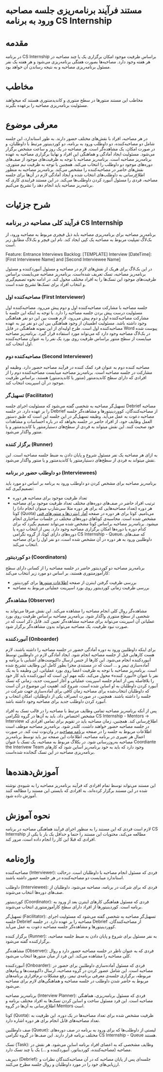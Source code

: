 # مستند فرآیند برنامه‌ریزی جلسه مصاحبه ورود به برنامه CS Internship

# مقدمه
در برنامه CS Internship براساس ظرفیت موجود امکان برگزاری یک یا چند مصاحبه در هر هفته وجود دارد. مصاحبه‌ها بصورت هفتگی برنامه‌ریزی می‌شود و هر هفته یک نفر مسئول برنامه‌ریزی مصاحبه و به نتیجه رساندن آن خواهد بود.

# مخاطب
مخاطب این مستند منتورها در سطح منتوری و کاندیدمنتوری هستند که میخواهند مسئولیت برنامه‌ریزی مصاحبه را برعهده بگیرند. 

# معرفی موضوع

در هر مصاحبه، افراد با نقش‌های مختلف حضور دارند. به طور استاندارد، این جلسه شامل دو مصاحبه‌کننده، دو داوطلب ورود به برنامه، دو کوردینیتور مرتبط با داوطلبان، و در صورت امکان، یک مشاهده‌گر است. هر مصاحبه در یک روز و ساعت مشخص برگزار می‌شود. مسئولیت ایجاد آمادگی و هماهنگی این افراد و نهایتا برگزاری مصاحبه به عهده برنامه‌ریز مصاحبه است. برنامه‌ریز مصاحبه با توجه به ظرفیت‌های موجود از صف‌های دوره‌های موجود دو داوطلب را انتخاب می‌کند. همچنین با توجه به ظرفیت تیم منتوری، نقش‌های حاضر در مصاحبه‌کننده‌ را مشخص می‌کند. برنامه‌ریز مصاحبه به منظور اطلاع‌رسانی به داوطلب‌های انتخاب شده و ایجاد آمادگی لازم در آن‌ها برای جلسه مصاحبه، فردی را مسئول آنبورد‌ کردن داوطلب‌ها می‌کند. 
در این مستند فرایندی کاری که برنا‌مه‌ریز مصاحبه باید انجام دهد را تشریح می‌کنیم.

# شرح جزئیات

## فرآیند کلی مصاحبه در برنامه CS Internship
برنامه‌ریز مصاحبه برای برنامه‌ریزی مصاحبه باید ذیل فیچری مربوط به مصاحبه ورود، از بک‌لاگ تمپلیت مربوط به مصاحبه یک کپی ایجاد کند. نام این فیچر و بک‌لاگ مطابق زیر است.

Feature: Entrance Interviews
Backlog: [TEMPLATE] Interview [DateTime]: [First Interviewee Name] and [Second Interviewee Name] 

در این بک‌لاگ برای هریک از نقش‌های لازم در مصاحبه و مسئول آنبوردکننده و مسئول برنامه‌ریز مصاحبه، تسک تعریف شده‌است. برنامه‌ریز مصاحبه می‌بایست براساس ظرفیت‌های موجود این تسک‌ها را به افراد مختلف محول کند. 
در ادامه نحوه تصمیم‌گیری و انتخاب افراد برای تسک‌ها تشریح شده است.

### مصاحبه‌کننده اول (First Interviewer)
جلسه مصاحبه با مشارکت مصاحبه‌کننده اول و دوم پیش‌ می‌رود. مصاحبه‌کننده اول مسئولیت درست پیش بردن جلسه مصاحبه را دارد. با توجه به اینکه این جلسه با مشارکت مصاحبه‌کننده اول و دوم پیش می‌رود،‌ لازم هست بین این دو نفر هماهنگی وجود داشته باشد. مسئولیت اطمینان از وجود هماهنگی بین این دو نفر نیز به عهده مصاحبه‌کننده اول است. 
طرح اولیه‌ای از این نمونه هماهنگی در فایل Word پیوست شده در بک‌لاگ مصاحبه وجود دارد که می‌تواند مورد استفاده قرار گیرد. 
برنامه‌ریز مصاحبه میبایست از سطح منتور براساس ظرفیت روی بورد یک نفر را به عنوان مصاحبه‌کننده اول انتخاب کند.

### مصاحبه‌کننده دوم (Second Interviewer)
مصاحبه کننده دوم به عنوان فرد کمک کننده در فرآیند مصاحبه حضور دارد. وظیفه او مشارکت در جلسه مصاحبه است.
 برنامه‌ریز مصاحبه میبایست مصاحبه‌کننده دوم را از افرادی که دارای سطح کاندید‌منتور (منتور یا کاندیدمنتور) هستند، براساس ظرفیت موجود در آن اسپرینت انتخاب کند.

### تسهیل‌گر (Facilitator)
تسهیل‌گر مصاحبه به شخصی گفته می‌شود که مسئولیت اجرای جلسه Debrief مصاحبه را بر عهده دارد. در جلسه Debrief از مصاحبه‌کنندگان، کووردینیتورها و مشاهده‌گر جلسه مصاحبه دعوت به عمل می‌آید. وظیفه تسهیل‌گر در این جلسه این است که طبق دستور العمل وظایف خود، از افراد حاضر در جلسه بخواهد که در باره احساسات و مشاهدات خود صحبت کنند. این نقش میتواند به فردی از سطح‌های دستیارمنتور یا کاندیدمنتور و یا منتور واگذار می‌شود.

### برگزار کننده (Runner)
به ازای هر مصاحبه یک نفر مسئول شروع و پایان دادن به ضبط جلسه مصاحبه است. این نقش میتواند به فردی از سطح‌های دستیارمنتور یا کاندیدمنتور و یا منتور واگذار می‌شود.

### دو داوطلب حضور در برنامه (Interviewees)
برنامه‌ریز مصاحبه برای مشخص کردن دو داوطلب ورود به برنامه بر اساس دو مورد باید تصمیم‌گیری کند:
  - تعداد ظرفیت موجود برای مصاحبه هر دوره
  - ترتیب افراد حاضر در صف‌های دوره‌های مختلف
تعداد ظرفیت موجود برای مصاحبه هر دوره (تعداد مصاحبه‌هایی که برای هر دوره مثلا سی‌شارپ میتوان انجام داد) را کوتا (Quota) می‌نامیم. کوتا برای هر دوره در صفحه [آمار اینترن‌ها و منتورهای فنی](https://onedrive.live.com/view.aspx?resid=A9B215A332F3E600%21392628&id=documents&wd=target%28Mentors%27%20Info.one%7C0D288A60-6B0B-4B53-9631-BAA46BD790A9%2FInterns%20%26%20Technical%20Mentors%20per%20Course%7C2CA154B3-C056-476D-8345-2420F1879AC0%2F%29) مشخص شده است. محاسبه‌ی کوتاهای دوره‌های مختلف در جلسات ساختاری انجام میشود. برنامه‌ریز مصاحبه براساس کوتا مشخص شده می‌تواند تصمیم بگیرد که برای کدام دوره یا دوره‌ها امکان برگزاری مصاحبه وجود دارد. پس از انتخاب دوره یا دوره‌های دارای کوتا، از گروه تگرامی CS Internship - Queue،‌ که صف‌های داوطلبین ورود به هر دوره در آن مشخص شده است،‌ دو نفر اول را برای مصاحبه انتخاب می‌کند.

### دو کوردینتور (Coordinators)
برنامه‌ریز مصاحبه دو کوردینتور حاضر در جلسه مصاحبه را از کسانی دارای سطح کارآموزمنتوری هستند، بر اساس دو مورد زیر انتخاب می‌کند:
  - بررسی ظرفیت گرفتن اینترن از صفحه [اطلاعات منتورها](https://onedrive.live.com/view.aspx?resid=A9B215A332F3E600%21392628&id=documents&wd=target%28Mentors%27%20Info.one%7C0D288A60-6B0B-4B53-9631-BAA46BD790A9%2FMentors%27%20Info%7C8FAEF09B-ED63-46F7-AF4E-26E8FA94988B%2F%29) برای کوردینتور
  - بررسی ظرفیت زمانی کوردینتور روی بورد اسپرینت عملیاتی مربوط به مصاحبه

### مشاهده‌گر (Observer)
مشاهده‌گر روال کلی انجام مصاحبه را مشاهده می‌کند. این نقش صرفا می‌تواند به شخصی از سطح منتوری واگذار شود. برنامه‌ریز مصاحبه براساس ظرفیت روی بورد عملیاتی آن اسپرینت می‌تواند برای مصاحبه مشاهده‌گر تعیین کند. قابل ذکر است که در صورت نبود ظرفیت، یک مصاحبه می‌تواند بدون مشاهده‌گر برگزار شود.

### آنبوردکننده (Onboarder)
برای اینکه داوطلبین ورود به دوره آمادگی حضور در جلسه مصاحبه را داشته باشند، لازم هست کارهایی قبل از جلسه مصاحبه انجام شود. ایجاد آمادگی‌ لازم در داوطلبین توسط آنبوردکننده انجام ‌می‌شود. این کارها از جنس ارسال داکیومنت‌های آشنایی با برنامه و آماده‌سازی تیمز و ... است که در مستندی مجزا بطور کامل این وظایف تشریح شده است. برنامه‌ریز مصاحبه با توجه به ظرفیت اعضا روی بورد عملیاتی، این وظیفه با به یک نفر با عنوان «آنبورد کننده» محول می‌کند. نکته مهم این است که آنبوردکننده باید کار خود را بلافاصله پس از اتمام جلسه اسپرینت عملیاتی و آغاز اسپرینت جدید، زمانی که تسک آنبورد کردن داوطلبان به او اساین شده است، شروع کند. اهمیت این موضوع در آن است که داوطلبان انتخاب‌شده برای مصاحبه زمان کافی برای آماده‌سازی جهت شرکت در جلسه را داشته باشند. همچنین، در صورت انصراف یکی از داوطلبان، امکان انتخاب و آنبورد کردن داوطلب جدید برای مصاحبه وجود داشته باشد.

پس از آنکه برنامه‌ریز مصاحبه تمامی وظایف مرتبط با مصاحبه را در قالب تسک به افراد مشخص اختصاص داد، باید به آن‌ها در گروه تلگرامی CS Internship - Mentors -> Interview اطلاع‌رسانی کند. همچنین، زمان مصاحبه باید در تقویم برای تمامی افرادی که در جلسه مصاحبه حضور خواهند داشت، کلندر شود.
برنامه‌ریز مصاحبه موظف است اطلاعات مربوط به جلسه را در صفحه [برنامه مصاحبه](https://onedrive.live.com/view.aspx?resid=A9B215A332F3E600%21392628&id=documents&wd=target%28Entrance%20Interview.one%7C12807F5D-673D-4191-9C59-CA4C7D96DD21%2FInterview%20Plan%7C4FA7E932-3221-47D8-B62B-26CC1DFE6127%2F%29) در وان‌نوت ثبت کند. در صورت اعمال هر تغییری در برنامه مصاحبه، اطلاعات این صفحه نیز باید توسط برنامه‌ریز مصاحبه به‌روزرسانی شود.
در بکلاگ مربوط به مصاحبه، یک تسک با عنوان Coordiante the Interivew Team وجود دارد که باید به خود برنامه‌ریز اساین شود که کارهای برنامه‌ریزی مصاحبه در این تسک گنجانده شده‌است.


# آموزش‌دهنده‌ها

این مستند می‌تواند توسط تمام افرادی که فرآیند برنامه‌ریز مصاحبه را به شیوه‌‌ی نوشته شده در این مستند برگزار کرده‌اند، به افرادی که بایستی این مستند را مطالعه کنند آموزش داده شود.

# نحوه آموزش

لازم است فردی که این مستند را به منظور اجرای فرآیند هماهنگی مصاحبه در برنامه CS Internship مطالعه می‌کند، محتویات این مستند را حتما و حداقل یک بار با یکی از افرادی که قبلا این کار را انجام داده است، مرور کند.

# واژه‌نامه

مصاحبه‌کننده (Interviewer): فردی که مسئول انجام مصاحبه با داوطلبان است. درحالت استاندارد میبایست دو مصاحبه‌کننده در هر جلسه حضور داشته باشند.

داوطلب (Interviewee): فردی که برای شرکت در برنامه، مصاحبه می‌شود. داوطلبان از صف‌های دوره‌ها انتخاب می‌شوند.

کوردینیتور (Coordinator): فردی که مسئول هماهنگی کارهای اینترن بعد از ورود به برنامه است. کوردینیتورها از افراد دارای سطح کارآموزمنتوری انتخاب می‌شوند.

تسهیل‌گر (Facilitator): تسهیل‌گر مصاحبه به شخصی گفته می‌شود که مسئولیت اجرای جلسه Debrief مصاحبه را بر عهده دارد. در جلسه Debrief از مصاحبه‌کنندگان، کووردینیتورها و مشاهده‌گر جلسه مصاحبه دعوت به عمل می‌آید.

برگزار کننده (Runner): به نفر مسئول  برای شروع و پایان دادن به ضبط جلسه مصاحبه، برگزارکننده گفته می‌شود.

مشاهده‌گر (Observer): فردی که به عنوان ناظر در جلسه مصاحبه حضور دارد و روال کلی مصاحبه را مشاهده می‌کند. این فرد از میان منتورها انتخاب می‌شود.

آنبوردکننده (Onboarder): فردی که مسئول آماده‌سازی داوطلبین برای حضور در مصاحبه است. این شامل عضور کردن در گروه مصاحبه، ارسال داکیومنت‌ها و پیام‌های مربوطه، برگزاری جلسه‌ی معرفی برنامه‌ی تیمز، رفع مشکلات نرم‌افزاری برنامه‌های مربوط به حاضر شدن داوطلب در جلسه مصاحبه و هماهنگی‌های لازم برای مصاحبه می‌شود.

برنامه‌ریز مصاحبه (Interview Planner): فردی که مسئول برنامه‌ریزی، هماهنگی مصاحبه‌ است. این فرد مسئول ساخت و اساین کردن تسک‌ها به افراد مختلف برنامه و اطلاع‌رسانی به آن‌ها در گروه Mentors است.

کوتا (Quota): ظرفیت مشخص شده برای تعداد مصاحبه‌ها در یک دوره. این ظرفیت به تعداد مصاحبه‌های قابل انجام برای هر دوره اشاره دارد.

صف داوطلبین (Queue): لیستی از داوطلب‌ها که برای ورود به برنامه در صف دوره‌های مختلف برنامه قرار دارند. این صف‌ها در گروه تگرامی CS Internship - Queue هستند.

تسک (Task): وظایف مشخصی که به اعضای افراد برنامه اساین می‌شود. هر نقش در مصاحبه (مصاحبه‌کننده، کوردیناتور، آنبوردکننده و ...) یک یا چند تسک دارد.

دیبریف (Debrief): جلسه‌ای پس از پایان مصاحبه که در آن مصاحبه‌کنندگان نظرات و ارزیابی‌های خود را در مورد داوطلبان و روال جلسه مطرح می‌کنند.



